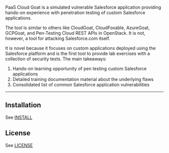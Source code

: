 PaaS Cloud Goat is a simulated vulnerable Salesforce application providing hands-on experience with penetration testing of custom Salesforce applications.

The tool is similar to others like CloudGoat, CloudFoxable, AzureGoat, GCPGoat, and Pen-Testing Cloud REST APIs in OpenStack. It is not, however, a tool for attacking Salesforce.com itself.

It is novel because it focuses on custom applications deployed using the Salesforce platform and is the first tool to provide lab exercises with a collection of security tests. The main takeaways:
1. Hands-on learning opportunity of pen testing custom Salesforce applications
1. Detailed training documentation material about the underlying flaws
1. Consolidated list of common Salesforce application vulnerabilities

----

## Installation

See [INSTALL](Documentation/INSTALL.md)


## License

See [LICENSE](LICENSE)
